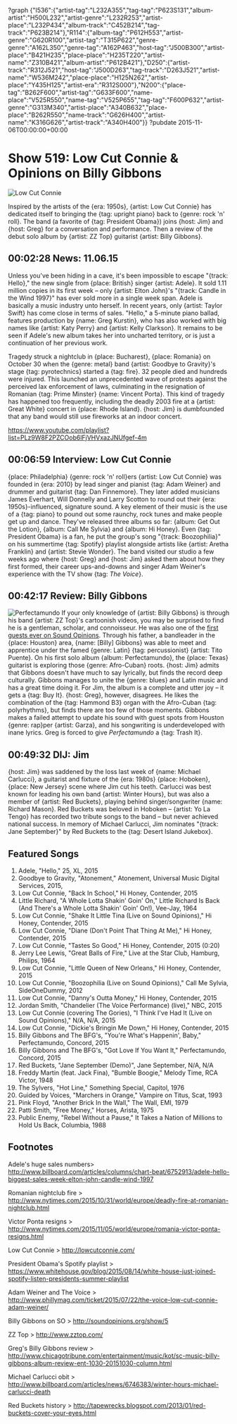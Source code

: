 ?graph {"I536":{"artist-tag":"L232A355","tag-tag":"P623S131","album-artist":"H500L232","artist-genre":"L232R253","artist-place":"L232P434","album-track":"C452B214","tag-track":"P623B214"},"R114":{"album-tag":"P612H553","artist-genre":"G620R100","artist-tag":"T315P622","genre-genre":"A162L350","genre-tag":"A162P463","host-tag":"J500B300","artist-place":"B421H235","place-place":"H235T220","artist-name":"Z310B421","album-artist":"P612B421"},"D250":{"artist-track":"R312J521","host-tag":"J500D263","tag-track":"D263J521","artist-name":"W536M242","place-place":"H125N262","artist-place":"Y435H125","artist-era":"R312S000"},"N200":{"place-tag":"B262F600","artist-tag":"G633F600","name-place":"V525R550","name-tag":"V525P655","tag-tag":"F600P632","artist-genre":"G313M340","artist-place":"A340B632","place-place":"B262R550","name-track":"G626H400","artist-name":"K316G626","artist-track":"A340H400"}}
?pubdate 2015-11-06T00:00:00+00:00

# Show 519: Low Cut Connie & Opinions on Billy Gibbons

![Low Cut Connie](http://sound-images.s3.amazonaws.com/images/2015/lowcutconnie_web.jpg)

Inspired by the artists of the {era: 1950s}, {artist: Low Cut Connie} has dedicated itself to bringing the {tag: upright piano} back to {genre: rock 'n' roll}. The band (a favorite of {tag: President Obama}) joins {host: Jim} and {host: Greg} for a conversation and performance. Then a review of the debut solo album by {artist: ZZ Top} guitarist {artist: Billy Gibbons}.

## 00:02:28 News: 11.06.15
Unless you've been hiding in a cave, it's been impossible to escape "{track: Hello}," the new single from {place: British} singer {artist: Adele}. It sold 1.11 million copies in its first week – only {artist: Elton John}'s "{track: Candle in the Wind 1997}" has ever sold more in a single week span. Adele is basically a music industry unto herself. In recent years, only {artist: Taylor Swift} has come close in terms of sales. "Hello," a 5-minute piano ballad, features production by {name: Greg Kurstin}, who has also worked with big names like {artist: Katy Perry} and {artist: Kelly Clarkson}. It remains to be seen if Adele's new album takes her into uncharted territory, or is just a continuation of her previous work.

Tragedy struck a nightclub in {place: Bucharest}, {place: Romania} on October 30 when the {genre: metal} band {artist: Goodbye to Gravity}'s stage {tag: pyrotechnics} started a {tag: fire}. 32 people died and hundreds were injured. This launched an unprecedented wave of protests against the perceived lax enforcement of laws, culminating in the resignation of Romanian {tag: Prime Minster} {name: Vincent Porta}. This kind of tragedy has happened too frequently, including the deadly 2003 fire at a {artist: Great White} concert in {place: Rhode Island}. {host: Jim} is dumbfounded that any band would still use fireworks at an indoor concert.

https://www.youtube.com/playlist?list=PLz9W8F2PZCOob6lFjVHVxazJNUfgef-4m

## 00:06:59 Interview: Low Cut Connie

{place: Philadelphia} {genre: rock 'n' roll}ers {artist: Low Cut Connie} was founded in {era: 2010} by lead singer and pianist {tag: Adam Weiner} and drummer and guitarist {tag: Dan Finnemore}. They later added musicians James Everhart, Will Donnelly and Larry Scotton to round out their {era: 1950s}-influenced, signature sound. A key element of their music is the use of a {tag: piano} to pound out some raunchy, rock tunes and make people get up and dance. They've released three albums so far: {album: Get Out the Lotion}, {album: Call Me Sylvia} and {album: Hi Honey}. Even {tag: President Obama} is a fan, he put the group's song "{track: Boozophilia}" on his summertime {tag: Spotify} playlist alongside artists like {artist: Aretha Franklin} and {artist: Stevie Wonder}. The band visited our studio a few weeks ago where {host: Greg} and {host: Jim} asked them about how they first formed, their career ups-and-downs and singer Adam Weiner's experience with the TV show {tag: *The Voice*}.


## 00:42:17 Review: Billy Gibbons
![Perfectamundo](http://is3.mzstatic.com/image/thumb/Music5/v4/db/ac/78/dbac7838-4544-6a27-3ada-ce50bfb408c5/UMG_cvrart_00888072378889_01_RGB72_1500x1500_14CMGIM02185.jpg/600x600bb-85.jpg "1034576998/1037106092")
If your only knowledge of {artist: Billy Gibbons} is through his band {artist: ZZ Top}'s cartoonish videos, you may be surprised to find he is a gentleman, scholar, and connoisseur. He was also one of the [first guests ever on Sound Opinions](http://soundopinions.org/show/5). Through his father, a bandleader in the {place: Houston} area, {name: [Billy] Gibbons} was able to meet and apprentice under the famed {genre: Latin} {tag: percussionist} {artist: Tito Puente}. On his first solo album {album: Perfectamundo}, the {place: Texas} guitarist is exploring those {genre: Afro-Cuban} roots. {host: Jim} admits that Gibbons doesn't have much to say lyrically, but finds the record deep culturally. Gibbons manages to unite the {genre: blues} and Latin music and has a great time doing it. For Jim, the album is a complete and utter joy – it gets a {tag: Buy It}. {host: Greg}, however, disagrees. He likes the combination of the {tag: Hammond B3} organ with the Afro-Cuban {tag: polyrhythms}, but finds there are too few of those moments. Gibbons makes a failed attempt to update his sound with guest spots from Houston {genre: rap}per {artist: Garza}, and his songwriting is underdeveloped with inane lyrics. Greg is forced to give *Perfectamundo* a {tag: Trash It}.


## 00:49:32 DIJ: Jim
{host: Jim} was saddened by the loss last week of {name: Michael Carlucci}, a guitarist and fixture of the {era: 1980s} {place: Hoboken}, {place: New Jersey} scene where Jim cut his teeth. Carlucci was best known for leading his own band {artist: Winter Hours}, but was also a member of {artist: Red Buckets}, playing behind singer/songwriter {name: Richard Mason}. Red Buckets was beloved in Hoboken – {artist: Yo La Tengo} has recorded two tribute songs to the band – but never achieved national success. In memory of Michael Carlucci, Jim nominates "{track: Jane September}" by Red Buckets to the {tag: Desert Island Jukebox}.

## Featured Songs

1. Adele, "Hello," 25, XL, 2015 
1. Goodbye to Gravity, "Atonement," Atonement, Universal Music Digital Services, 2015, 
1. Low Cut Connie, "Back In School," Hi Honey, Contender, 2015 
1. Little Richard, "A Whole Lotta Shakin' Goin' On," Little Richard Is Back (And There's a Whole Lotta Shakin' Goin' On!), Vee-Jay, 1964
1. Low Cut Connie, "Shake It Little Tina (Live on Sound Opinions)," Hi Honey, Contender, 2015 
1. Low Cut Connie, "Diane (Don't Point That Thing At Me)," Hi Honey, Contender, 2015 
1. Low Cut Connie, "Tastes So Good," Hi Honey, Contender, 2015 (0:20)
1. Jerry Lee Lewis, "Great Balls of Fire," Live at the Star Club, Hamburg, Philips, 1964 
1. Low Cut Connie, "Little Queen of New Orleans," Hi Honey, Contender, 2015 
1. Low Cut Connie, "Boozophilia (Live on Sound Opinions)," Call Me Sylvia, SideOneDummy, 2012 
1. Low Cut Connie, "Danny's Outta Money," Hi Honey, Contender, 2015 
1. Jordan Smith, "Chandelier (The Voice Performance) (live)," NBC, 2015 
1. Low Cut Connie (covering The Gories), "I Think I've Had It (Live on Sound Opinions)," N/A, N/A, 2015
1. Low Cut Connie, "Dickie's Bringin Me Down," Hi Honey, Contender, 2015 
1. Billy Gibbons and The BFG's, "You're What's Happenin', Baby," Perfectamundo, Concord, 2015 
1. Billy Gibbons and The BFG's, "Got Love If You Want It," Perfectamundo, Concord, 2015 
1. Red Buckets, "Jane September (Demo)", Jane September, N/A, N/A
1. Freddy Martin (feat. Jack Fina), "Bumble Boogie," Melody Time, RCA Victor, 1948 
1. The Sylvers, "Hot Line," Something Special, Capitol, 1976 
1. Guided by Voices, "Marchers in Orange," Vampire on Titus, Scat, 1993 
1. Pink Floyd, "Another Brick In the Wall," The Wall, EMI, 1979 
1. Patti Smith, "Free Money," Horses, Arista, 1975 
1. Public Enemy, "Rebel Without a Pause," It Takes a Nation of Millions to Hold Us Back, Columbia, 1988 


## Footnotes

Adele's huge sales numbers> http://www.billboard.com/articles/columns/chart-beat/6752913/adele-hello-biggest-sales-week-elton-john-candle-wind-1997

Romanian nightclub fire > http://www.nytimes.com/2015/10/31/world/europe/deadly-fire-at-romanian-nightclub.html

Victor Ponta resigns > http://www.nytimes.com/2015/11/05/world/europe/romania-victor-ponta-resigns.html

Low Cut Connie > http://lowcutconnie.com/

President Obama's Spotify playlist > https://www.whitehouse.gov/blog/2015/08/14/white-house-just-joined-spotify-listen-presidents-summer-playlist

Adam Weiner and The Voice > http://www.phillymag.com/ticket/2015/07/22/the-voice-low-cut-connie-adam-weiner/

Billy Gibbons on SO > http://soundopinions.org/show/5

ZZ Top > http://www.zztop.com/

Greg's Billy Gibbons review > http://www.chicagotribune.com/entertainment/music/kot/sc-music-billy-gibbons-album-review-ent-1030-20151030-column.html

Michael Carlucci obit  > http://www.billboard.com/articles/news/6746383/winter-hours-michael-carlucci-death

Red Buckets history > http://tapewrecks.blogspot.com/2013/01/red-buckets-cover-your-eyes.html